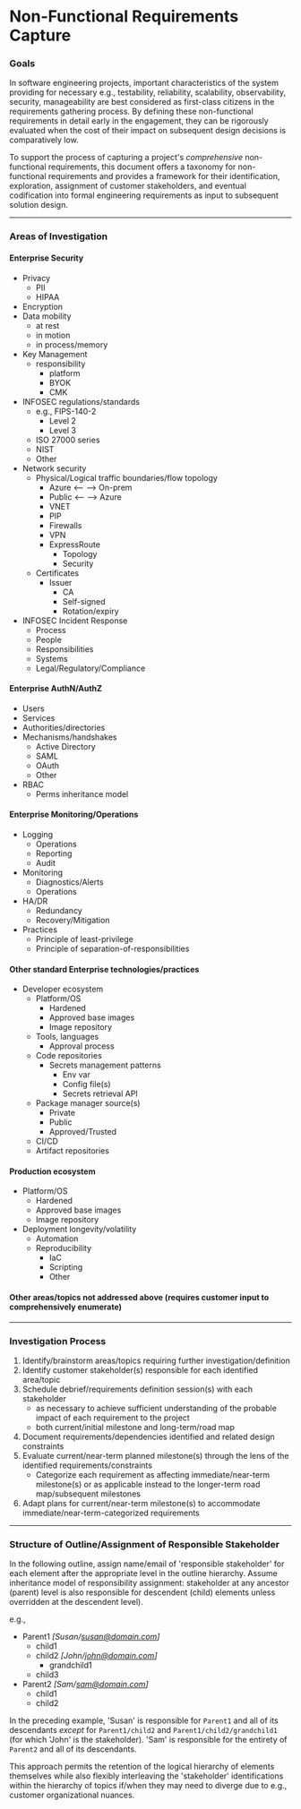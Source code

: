 # Non-Functional Requirements Capture

### Goals <a href="#goals" id="goals"></a>

In software engineering projects, important characteristics of the system providing for necessary e.g., testability, reliability, scalability, observability, security, manageability are best considered as first-class citizens in the requirements gathering process. By defining these non-functional requirements in detail early in the engagement, they can be rigorously evaluated when the cost of their impact on subsequent design decisions is comparatively low.

To support the process of capturing a project's _comprehensive_ non-functional requirements, this document offers a taxonomy for non-functional requirements and provides a framework for their identification, exploration, assignment of customer stakeholders, and eventual codification into formal engineering requirements as input to subsequent solution design.

***

### Areas of Investigation <a href="#areas-of-investigation" id="areas-of-investigation"></a>

#### Enterprise Security <a href="#enterprise-security" id="enterprise-security"></a>

* Privacy
  * PII
  * HIPAA
* Encryption
* Data mobility
  * at rest
  * in motion
  * in process/memory
* Key Management
  * responsibility
    * platform
    * BYOK
    * CMK
* INFOSEC regulations/standards
  * e.g., FIPS-140-2
    * Level 2
    * Level 3
  * ISO 27000 series
  * NIST
  * Other
* Network security
  * Physical/Logical traffic boundaries/flow topology
    * Azure <-- --> On-prem
    * Public <-- --> Azure
    * VNET
    * PIP
    * Firewalls
    * VPN
    * ExpressRoute
      * Topology
      * Security
  * Certificates
    * Issuer
      * CA
      * Self-signed
      * Rotation/expiry
* INFOSEC Incident Response
  * Process
  * People
  * Responsibilities
  * Systems
  * Legal/Regulatory/Compliance

#### Enterprise AuthN/AuthZ <a href="#enterprise-authnauthz" id="enterprise-authnauthz"></a>

* Users
* Services
* Authorities/directories
* Mechanisms/handshakes
  * Active Directory
  * SAML
  * OAuth
  * Other
* RBAC
  * Perms inheritance model

#### Enterprise Monitoring/Operations <a href="#enterprise-monitoringoperations" id="enterprise-monitoringoperations"></a>

* Logging
  * Operations
  * Reporting
  * Audit
* Monitoring
  * Diagnostics/Alerts
  * Operations
* HA/DR
  * Redundancy
  * Recovery/Mitigation
* Practices
  * Principle of least-privilege
  * Principle of separation-of-responsibilities

#### Other standard Enterprise technologies/practices <a href="#other-standard-enterprise-technologiespractices" id="other-standard-enterprise-technologiespractices"></a>

* Developer ecosystem
  * Platform/OS
    * Hardened
    * Approved base images
    * Image repository
  * Tools, languages
    * Approval process
  * Code repositories
    * Secrets management patterns
      * Env var
      * Config file(s)
      * Secrets retrieval API
  * Package manager source(s)
    * Private
    * Public
    * Approved/Trusted
  * CI/CD
  * Artifact repositories

#### Production ecosystem <a href="#production-ecosystem" id="production-ecosystem"></a>

* Platform/OS
  * Hardened
  * Approved base images
  * Image repository
* Deployment longevity/volatility
  * Automation
  * Reproducibility
    * IaC
    * Scripting
    * Other

#### Other areas/topics not addressed above (requires customer input to comprehensively enumerate) <a href="#other-areastopics-not-addressed-above-requires-customer-input-to-comprehensively-enumerate" id="other-areastopics-not-addressed-above-requires-customer-input-to-comprehensively-enumerate"></a>

***

### Investigation Process <a href="#investigation-process" id="investigation-process"></a>

1. Identify/brainstorm areas/topics requiring further investigation/definition
2. Identify customer stakeholder(s) responsible for each identified area/topic
3. Schedule debrief/requirements definition session(s) with each stakeholder
   * as necessary to achieve sufficient understanding of the probable impact of each requirement to the project
   * both current/initial milestone and long-term/road map
4. Document requirements/dependencies identified and related design constraints
5. Evaluate current/near-term planned milestone(s) through the lens of the identified requirements/constraints
   * Categorize each requirement as affecting immediate/near-term milestone(s) or as applicable instead to the longer-term road map/subsequent milestones
6. Adapt plans for current/near-term milestone(s) to accommodate immediate/near-term-categorized requirements

***

### Structure of Outline/Assignment of Responsible Stakeholder <a href="#structure-of-outlineassignment-of-responsible-stakeholder" id="structure-of-outlineassignment-of-responsible-stakeholder"></a>

In the following outline, assign name/email of 'responsible stakeholder' for each element after the appropriate level in the outline hierarchy. Assume inheritance model of responsibility assignment: stakeholder at any ancestor (parent) level is also responsible for descendent (child) elements unless overridden at the descendent level).

e.g.,

* Parent1 _\[Susan/susan@domain.com]_
  * child1
  * child2 _\[John/john@domain.com]_
    * grandchild1
  * child3
* Parent2 _\[Sam/sam@domain.com]_
  * child1
  * child2

In the preceding example, 'Susan' is responsible for `Parent1` and all of its descendants _except_ for `Parent1/child2` and `Parent1/child2/grandchild1` (for which 'John' is the stakeholder). 'Sam' is responsible for the entirety of `Parent2` and all of its descendants.

This approach permits the retention of the logical hierarchy of elements themselves while also flexibly interleaving the 'stakeholder' identifications within the hierarchy of topics if/when they may need to diverge due to e.g., customer organizational nuances.
